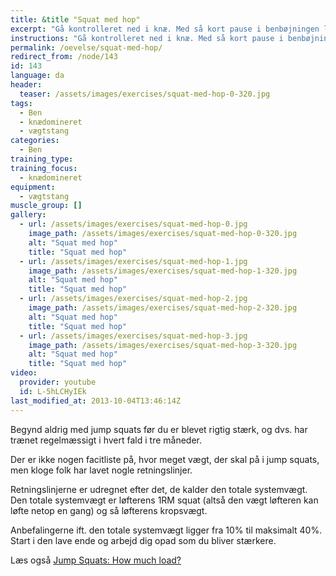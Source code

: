 ```yaml
---
title: &title "Squat med hop"
excerpt: "Gå kontrolleret ned i knæ. Med så kort pause i benbøjningen laver du et eksplosivt spring."
instructions: "Gå kontrolleret ned i knæ. Med så kort pause i benbøjningen laver du et eksplosivt spring."
permalink: /oevelse/squat-med-hop/
redirect_from: /node/143
id: 143
language: da
header:
  teaser: /assets/images/exercises/squat-med-hop-0-320.jpg
tags:
  - Ben
  - knædomineret
  - vægtstang
categories:
  - Ben
training_type: 
training_focus: 
  - knædomineret
equipment:
  - vægtstang
muscle_group: []
gallery:
  - url: /assets/images/exercises/squat-med-hop-0.jpg
    image_path: /assets/images/exercises/squat-med-hop-0-320.jpg
    alt: "Squat med hop"
    title: "Squat med hop"
  - url: /assets/images/exercises/squat-med-hop-1.jpg
    image_path: /assets/images/exercises/squat-med-hop-1-320.jpg
    alt: "Squat med hop"
    title: "Squat med hop"
  - url: /assets/images/exercises/squat-med-hop-2.jpg
    image_path: /assets/images/exercises/squat-med-hop-2-320.jpg
    alt: "Squat med hop"
    title: "Squat med hop"
  - url: /assets/images/exercises/squat-med-hop-3.jpg
    image_path: /assets/images/exercises/squat-med-hop-3-320.jpg
    alt: "Squat med hop"
    title: "Squat med hop"
video:
  provider: youtube
  id: L-5hLCHyIEk
last_modified_at: 2013-10-04T13:46:14Z
---
```


Begynd aldrig med jump squats før du er blevet rigtig stærk, og dvs. har trænet regelmæssigt i hvert fald i tre måneder.

Der er ikke nogen facitliste på, hvor meget vægt, der skal på i jump squats, men kloge folk har lavet nogle retningslinjer.

Retningslinjerne er udregnet efter det, de kalder den totale systemvægt. Den totale systemvægt er løfterens 1RM squat (altså den vægt løfteren kan løfte netop en gang) og så løfterens kropsvægt.

Anbefalingerne ift. den totale systemvægt ligger fra 10% til maksimalt 40%. Start i den lave ende og arbejd dig opad som du bliver stærkere.

Læs også [Jump Squats: How much load?](http://www.dieselcrew.com/articles-pdf/DC-IM-JumpSquats.pdf)
